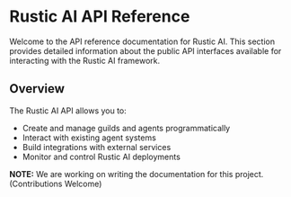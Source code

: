 # Rustic AI API Reference

Welcome to the API reference documentation for Rustic AI. This section provides detailed information about the public API interfaces available for interacting with the Rustic AI framework.

## Overview

The Rustic AI API allows you to:

- Create and manage guilds and agents programmatically
- Interact with existing agent systems
- Build integrations with external services
- Monitor and control Rustic AI deployments

**NOTE:** We are working on writing the documentation for this project. (Contributions Welcome)
